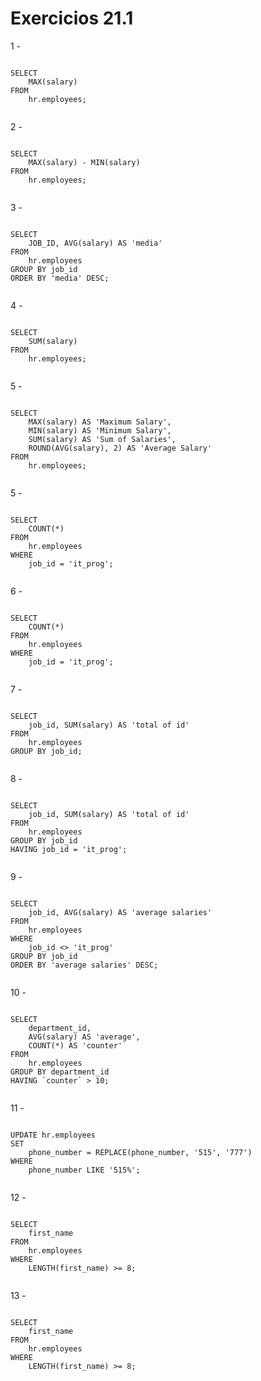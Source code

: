 <h1>Exercicios 21.1</h1>

1 -

<pre><code>
SELECT 
    MAX(salary)
FROM
    hr.employees;

</pre></code>

2 - 

<pre><code>
SELECT 
    MAX(salary) - MIN(salary)
FROM
    hr.employees;

</pre></code>

3 - 

<pre><code>
SELECT 
    JOB_ID, AVG(salary) AS 'media'
FROM
    hr.employees
GROUP BY job_id
ORDER BY 'media' DESC;

</pre></code>

4 - 

<pre><code>
SELECT 
    SUM(salary)
FROM
    hr.employees;

</pre></code>

5 - 

<pre><code>
SELECT 
    MAX(salary) AS 'Maximum Salary',
    MIN(salary) AS 'Minimum Salary',
    SUM(salary) AS 'Sum of Salaries',
    ROUND(AVG(salary), 2) AS 'Average Salary'
FROM
    hr.employees;

</pre></code>

5 - 

<pre><code>
SELECT 
    COUNT(*)
FROM
    hr.employees
WHERE
    job_id = 'it_prog';

</pre></code>

6 - 

<pre><code>
SELECT 
    COUNT(*)
FROM
    hr.employees
WHERE
    job_id = 'it_prog';

</pre></code>

7 - 

<pre><code>
SELECT 
    job_id, SUM(salary) AS 'total of id'
FROM
    hr.employees
GROUP BY job_id;

</pre></code>

8 - 

<pre><code>
SELECT 
    job_id, SUM(salary) AS 'total of id'
FROM
    hr.employees
GROUP BY job_id
HAVING job_id = 'it_prog';

</pre></code>

9 - 

<pre><code>
SELECT 
    job_id, AVG(salary) AS 'average salaries'
FROM
    hr.employees
WHERE
    job_id <> 'it_prog'
GROUP BY job_id
ORDER BY 'average salaries' DESC;

</pre></code>

10 - 

<pre><code>
SELECT 
    department_id,
    AVG(salary) AS 'average',
    COUNT(*) AS 'counter'
FROM
    hr.employees
GROUP BY department_id
HAVING `counter` > 10;

</pre></code>

11 - 

<pre><code>
UPDATE hr.employees 
SET 
    phone_number = REPLACE(phone_number, '515', '777')
WHERE
    phone_number LIKE '515%';

</pre></code>

12 - 

<pre><code>
SELECT 
    first_name
FROM
    hr.employees
WHERE
    LENGTH(first_name) >= 8; 

</pre></code>

13 - 

<pre><code>
SELECT 
    first_name
FROM
    hr.employees
WHERE
    LENGTH(first_name) >= 8; 

</pre></code>